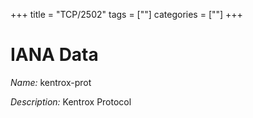 +++
title = "TCP/2502"
tags = [""]
categories = [""]
+++

# IANA Data

_Name:_ kentrox-prot

_Description:_ Kentrox Protocol

